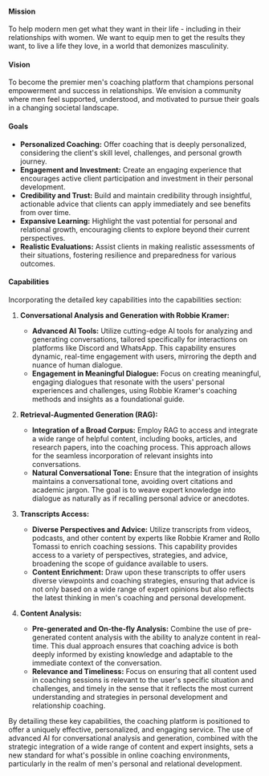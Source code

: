 #### Mission
To help modern men get what they want in their life - including in their relationships with women. We want to equip men to get the results they want, to live a life they love, in a world that demonizes masculinity.

#### Vision
To become the premier men's coaching platform that champions personal empowerment and success in relationships. We envision a community where men feel supported, understood, and motivated to pursue their goals in a changing societal landscape.

#### Goals
- **Personalized Coaching:** Offer coaching that is deeply personalized, considering the client's skill level, challenges, and personal growth journey.
- **Engagement and Investment:** Create an engaging experience that encourages active client participation and investment in their personal development.
- **Credibility and Trust:** Build and maintain credibility through insightful, actionable advice that clients can apply immediately and see benefits from over time.
- **Expansive Learning:** Highlight the vast potential for personal and relational growth, encouraging clients to explore beyond their current perspectives.
- **Realistic Evaluations:** Assist clients in making realistic assessments of their situations, fostering resilience and preparedness for various outcomes.

#### Capabilities
Incorporating the detailed key capabilities into the capabilities section:

1. **Conversational Analysis and Generation with Robbie Kramer:**
   - **Advanced AI Tools:** Utilize cutting-edge AI tools for analyzing and generating conversations, tailored specifically for interactions on platforms like Discord and WhatsApp. This capability ensures dynamic, real-time engagement with users, mirroring the depth and nuance of human dialogue.
   - **Engagement in Meaningful Dialogue:** Focus on creating meaningful, engaging dialogues that resonate with the users' personal experiences and challenges, using Robbie Kramer's coaching methods and insights as a foundational guide.

2. **Retrieval-Augmented Generation (RAG):**
   - **Integration of a Broad Corpus:** Employ RAG to access and integrate a wide range of helpful content, including books, articles, and research papers, into the coaching process. This approach allows for the seamless incorporation of relevant insights into conversations.
   - **Natural Conversational Tone:** Ensure that the integration of insights maintains a conversational tone, avoiding overt citations and academic jargon. The goal is to weave expert knowledge into dialogue as naturally as if recalling personal advice or anecdotes.

3. **Transcripts Access:**
   - **Diverse Perspectives and Advice:** Utilize transcripts from videos, podcasts, and other content by experts like Robbie Kramer and Rollo Tomassi to enrich coaching sessions. This capability provides access to a variety of perspectives, strategies, and advice, broadening the scope of guidance available to users.
   - **Content Enrichment:** Draw upon these transcripts to offer users diverse viewpoints and coaching strategies, ensuring that advice is not only based on a wide range of expert opinions but also reflects the latest thinking in men's coaching and personal development.

4. **Content Analysis:**
   - **Pre-generated and On-the-fly Analysis:** Combine the use of pre-generated content analysis with the ability to analyze content in real-time. This dual approach ensures that coaching advice is both deeply informed by existing knowledge and adaptable to the immediate context of the conversation.
   - **Relevance and Timeliness:** Focus on ensuring that all content used in coaching sessions is relevant to the user's specific situation and challenges, and timely in the sense that it reflects the most current understanding and strategies in personal development and relationship coaching.

By detailing these key capabilities, the coaching platform is positioned to offer a uniquely effective, personalized, and engaging service. The use of advanced AI for conversational analysis and generation, combined with the strategic integration of a wide range of content and expert insights, sets a new standard for what's possible in online coaching environments, particularly in the realm of men's personal and relational development.